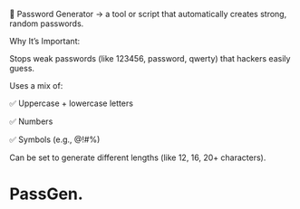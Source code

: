 🔑 Password Generator → a tool or script that automatically creates strong, random passwords.

Why It’s Important:

Stops weak passwords (like 123456, password, qwerty) that hackers easily guess.

Uses a mix of:

✅ Uppercase + lowercase letters

✅ Numbers

✅ Symbols (e.g., @!#%)

Can be set to generate different lengths (like 12, 16, 20+ characters).































# PassGen.
